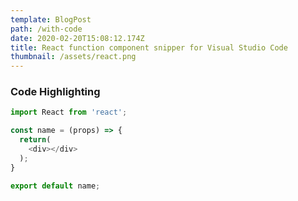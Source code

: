 ```yaml
---
template: BlogPost
path: /with-code
date: 2020-02-20T15:08:12.174Z
title: React function component snipper for Visual Studio Code
thumbnail: /assets/react.png
---
```

### Code Highlighting

```javascript
import React from 'react';

const name = (props) => {
  return(
  	<div></div>
  );
}

export default name;
```
